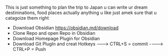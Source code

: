
This is just something to plan the trip to Japan u can write ur dream destininations, food places actually anything u like just amek sure that u catagoize them right  

- Download Obsidian https://obsidian.md/download
- Clone Repo and open Repo in Obsidian 
- Download Homepage Plugin for Obsidian
- Download Git PlugIn and creat Hotkeys ---> CTRL+S = commit ----> CTRL+P = Push 